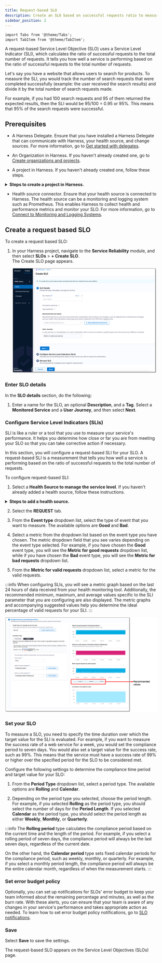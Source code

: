```yaml
---
title: Request-based SLO
description: Create an SLO based on successful requests ratio to measure service performance.
sidebar_position: 2
---
```

```mdx-code-block
import Tabs from '@theme/Tabs';
import TabItem from '@theme/TabItem';
```

A request-based Service Level Objective (SLO) uses a Service Level Indicator (SLI), which calculates the ratio of successful requests to the total number of requests. It tells you how well a service is performing based on the ratio of successful requests to the total number of requests.

Let's say you have a website that allows users to search for products. To measure the SLI, you would track the number of search requests that were completed successfully (example: the user received the search results) and divide it by the total number of search requests made.

For example, if you had 100 search requests and 95 of them returned the expected results, then the SLI would be 95/100 = 0.95 or 95%. This means that 95% of the search requests were successful.


## Prerequisites

- A Harness Delegate. Ensure that you have installed a Harness Delegate that can communicate with Harness, your health source, and change sources. For more information, go to [Get started with delegates](/docs/platform/2_Delegates/install-delegates/overview.md).
  
- An Organization in Harness. If you haven't already created one, go to [Create organizations and projects](/docs/platform/organizations-and-projects/create-an-organization.md).

- A project in Harness. If you haven't already created one, follow these steps.

<details>
<summary><b> Steps to create a project in Harness.</b></summary>

1. In Harness, select **Service Reliability** > **Create Project**.
   
2. On the **About the Project** page, do the following, and then select **Save and Continue**: 
   - **Name**: Enter a name for the project.
   - **Color**: Select a color theme for the project.
   - **Organization**: Select an organization for the project. If you don't yet have an organization in Harness, and want to learn how to create one, go to [Create a Harness Org](/docs/platform/organizations-and-projects/create-an-organization.md).
3. On the **Invite Collaborators (Optional)** page, in the **Invite People to Collaborate** field, add team members to the project.
4. In the **Role** field, assign a role to the collaborators.
5. Select **Add**.
6. Select **Save and Continue**.  
   Your project has been created.

</details>


- Health source connector. Ensure that your health source is connected to Harness. The health source can be a monitoring and logging system such as Prometheus. This enables Harness to collect health and performance metrics and monitor your SLO. For more information, go to [Connect to Monitoring and Logging Systems](/docs/platform/Connectors/Monitoring-and-Logging-Systems/connect-to-monitoring-and-logging-systems).

## Create a request based SLO

To create a request based SLO:

1. In your Harness project, navigate to the **Service Reliability** module, and then select **SLOs** > **+ Create SLO**.  
   The Create SLO page appears.

   ![Create SLO page](./static/create-request-sli.png)

### Enter SLO details

In the **SLO details** section, do the following:

1. Enter a name for the SLO, an optional **Description**, and a **Tag**. Select a **Monitored Service** and a **User Journey**, and then select **Next**.


### Configure Service Level Indicators (SLIs)

SLI is like a ruler or a tool that you use to measure your service's performance. It helps you determine how close or far you are from meeting your SLO so that you can take corrective action if necessary.

In this section, you will configure a request-based SLI for your SLO. A request-based SLI is a measurement that tells you how well a service is performing based on the ratio of successful requests to the total number of requests.

To configure request-based SLI:

1. Select a **Health Source to manage the service level**. If you haven't already added a health source, follow these instructions.

<details>
<summary><b> Steps to add a health source.</b></summary>

To add a health source:

1. Under **Health Source to manage the service level**, select **+ New Health Source**.  
   The Add New Health Source dialog appears.
2. In the **Define Health Source** tab, select your health source. For example, "Prometheus".
3. In the **Health Source Name** field, enter a name for the health source. For instance, "prometheus".
4. Based on the health source you have selected, you may need to select a **Connection Type**. For example, if you have selected Prometheus as health source, you may need to choose either **Prometheus** or **Amazon Web Services** as connection type.
5. Under the **Connect Health Source** section, click the **Select Connector** field.  
   The Create or Select an Existing Connector dialog appears.
6. Choose your health source connector and select **Apply Selected**. For example, "Prometheus".
   
   :::info note
   Depending on the settings you configured when adding the connector to Harness, you may need to choose the connector from the **Project** tab, the **Organization** tab, or the **Account** tab.
   :::

7. Depending on the health source you choose, select either the **Metrics** or **Logs** option from the **Select Feature** field. The **Metric** or **Log** option may be preselected based on the health source you choose. For instance, if you choose **prometheus** as your health source, the **apm** option will be selected by default.
8. Select **Next**.


##### Configure metrics or logs

The configuration settings for health source metrics depend on the selected health source and feature. For instance, if you select **Prometheus** as your health source, you will need to configure following settings.


##### Define a query

1. In the **Query Specifications and Mapping** section, in the **Group Name** field, select **+ Add New**.  
   The New Prometheus Group Name dialog appears.
   
2. Enter a name for the group and select **Submit**. 

3. Expand **Build your Query** and do the following:
   
   - From the **Prometheus Metric** dropdown list, select a filter for metric.
   - From the **Filter on Environment** dropdown list, select a filter for environment.
   - (Optional) From the **Additional Filter (optional)** dropdown list, select additional filters to add to the service.
   - (Optional) From the **Aggregator (optional)** dropdown list, select an aggregator for the metric.

   Once you select the desired values, a query is automatically generated and a sample metric graph is displayed. This helps to verify that the query has been constructed accurately.


4. Expand **Assign** to assign the metric to the following Harness services:
   
   - SLI
   - Service Health
   - Continuous Verification

5.  After completing the configuration of the health source, select **Submit** to save health source.  
   
   The health source appears in the **Health Source to manage the service level** field.

6.  Select **Next**.

</details>

2. Select the **REQUEST** tab.

3. From the **Event type** dropdown list, select the type of event that you want to measure. The available options are **Good** and **Bad**.

4.  Select a metric from the dropdown list based on the event type you have chosen. The metric dropdown field that you see varies depending on the event type selected. For example, if you have chosen the **Good** event type, you will see the **Metric for good requests** dropdown list, while if you have chosen the **Bad** event type, you will see the **Metric for bad requests** dropdown list.

5. From the **Metric for valid requests** dropdown list, select a metric for the valid requests.

:::info
When configuring SLIs, you will see a metric graph based on the last 24 hours of data received from your health monitoring tool. Additionally, the recommended minimum, maximum, and average values specific to the SLI parameter that you are configuring are also displayed. The metric graphs and accompanying suggested values help you determine the ideal percentage of valid requests for your SLI.
:::

![Request-based SLI configuration](./static/request-based-sli-configurtion.png)

### Set your SLO

To measure a SLO, you need to specify the time duration over which the target value for the SLI is evaluated. For example, if you want to measure the success rate of a web service for a week, you would set the compliance period to seven days. You would also set a target value for the success rate, such as 99%. This means that the service must have a success rate of 99% or higher over the specified period for the SLO to be considered met.

Configure the following settings to determine the compliance time period and target value for your SLO:

1. From the **Period Type** dropdown list, select a period type. The available options are **Rolling** and **Calendar**.

2. Depending on the period type you selected, choose the period length. For example, if you selected **Rolling** as the period type, you should select the number of days for the **Period Length**. If you selected **Calendar** as the period type, you should select the period length as either **Weekly**, **Monthly**, or **Quarterly**.


:::info
The **Rolling period** type calculates the compliance period based on the current time and the length of the period. For example, if you select a rolling period of seven days, the compliance period will always be the last seven days, regardless of the current date.

On the other hand, the **Calendar period** type sets fixed calendar periods for the compliance period, such as weekly, monthly, or quarterly. For example, if you select a monthly period length, the compliance period will always be the entire calendar month, regardless of when the measurement starts.
:::


### Set error budget policy

Optionally, you can set up notifications for SLOs' error budget to keep your team informed about the remaining percentage and minutes, as well as the burn rate. With these alerts, you can ensure that your team is aware of any changes in your service's performance and takes appropriate action as needed. To learn how to set error budget policy notifications, go to [SLO notifications](../notifications/slo-notifications.md).


### Save

Select **Save** to save the settings.  

The request-based SLO appears on the Service Level Objectives (SLOs) page.